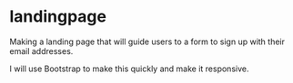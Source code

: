 # landingpage

Making a landing page that will guide users to a form to sign up with their email addresses.

I will use Bootstrap to make this quickly and make it responsive.
